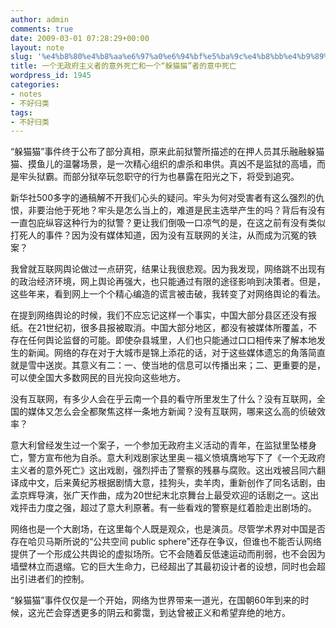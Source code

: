 ```yaml
---
author: admin
comments: true
date: 2009-03-01 07:28:29+00:00
layout: note
slug: '%e4%b8%80%e4%b8%aa%e6%97%a0%e6%94%bf%e5%ba%9c%e4%b8%bb%e4%b9%89%e8%80%85%e7%9a%84%e6%84%8f%e5%a4%96%e6%ad%bb%e4%ba%a1%e5%92%8c%e4%b8%80%e4%b8%aa%e2%80%9c%e8%ba%b2%e7%8c%ab%e7%8c%ab%e2%80%9d%e8%80%85'
title: 一个无政府主义者的意外死亡和一个“躲猫猫”者的意中死亡
wordpress_id: 1945
categories:
- notes
- 不好归类
tags:
- 不好归类
---
```


“躲猫猫”事件终于公布了部分真相，原来此前狱警所描述的在押人员其乐融融躲猫猫、摸鱼儿的温馨场景，是一次精心组织的虐杀和串供。真凶不是监狱的高墙，而是牢头狱霸。而部分狱卒玩忽职守的行为也暴露在阳光之下，将受到追究。

新华社500多字的通稿解不开我们心头的疑问。牢头为何对受害者有这么强烈的仇恨，非要治他于死地？牢头是怎么当上的，难道是民主选举产生的吗？背后有没有一直包庇纵容这种行为的狱警？更让我们倒吸一口凉气的是，在这之前有没有类似打死人的事件？因为没有媒体知道，因为没有互联网的关注，从而成为沉冤的铁案？

我曾就互联网舆论做过一点研究，结果让我很悲观。因为我发现，网络跳不出现有的政治经济环境，网上舆论再强大，也只能通过有限的途径影响到决策者。但是，这些年来，看到网上一个个精心编造的谎言被击破，我转变了对网络舆论的看法。

在提到网络舆论的时候，我们不应忘记这样一个事实，中国大部分县区还没有报纸。在21世纪初，很多县报被取消。中国大部分地区，都没有被媒体所覆盖，不存在任何舆论监督的可能。即使杂县城里，人们也只能通过口口相传来了解本地发生的新闻。网络的存在对于大城市是锦上添花的话，对于这些媒体遗忘的角落简直就是雪中送炭。其意义有二：一、使当地的信息可以传播出来；二、更重要的是，可以使全国大多数网民的目光投向这些地方。

没有互联网，有多少人会在乎云南一个县的看守所里发生了什么？没有互联网，全国的媒体又怎么会全都聚焦这样一条地方新闻？没有互联网，哪来这么高的侦破效率？

意大利曾经发生过一个案子，一个参加无政府主义活动的青年，在监狱里坠楼身亡，警方宣布他为自杀。意大利戏剧家达里奥－福义愤填膺地写下了《一个无政府主义者的意外死亡》这出戏剧，强烈抨击了警察的残暴与腐败。这出戏被吕同六翻译成中文，后来黄纪苏根据剧情大意，挂狗头，卖羊肉，重新创作了同名话剧，由孟京辉导演，张广天作曲，成为20世纪末北京舞台上最受欢迎的话剧之一。这出戏抨击力度之强，超过了意大利原著。有一些看戏的警察是红着脸走出剧场的。

网络也是一个大剧场，在这里每个人既是观众，也是演员。尽管学术界对中国是否存在哈贝马斯所说的“公共空间 public sphere”还存在争议，但谁也不能否认网络提供了一个形成公共舆论的虚拟场所。它不会随着反低速运动而削弱，也不会因为墙壁林立而退缩。它的巨大生命力，已经超出了其最初设计者的设想，同时也会超出引进者们的控制。

“躲猫猫”事件仅仅是一个开始，网络为世界带来一道光，在国朝60年到来的时候，这光芒会穿透更多的阴云和雾霭，到达曾被正义和希望弃绝的地方。

